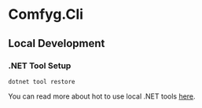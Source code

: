 ﻿# Comfyg.Cli

## Local Development

### .NET Tool Setup

```shell
dotnet tool restore
```

You can read more about hot to use local .NET tools [here](https://learn.microsoft.com/en-us/dotnet/core/tools/local-tools-how-to-use).
